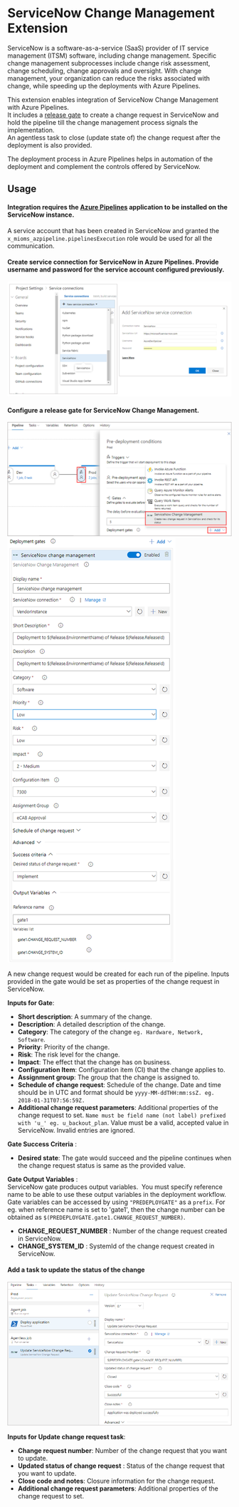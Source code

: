 
# ServiceNow Change Management Extension

ServiceNow is a software-as-a-service (SaaS) provider of IT service management (ITSM) software, including change management.
Specific change management subprocesses include change risk assessment, change scheduling, change approvals and oversight. 
With change management, your organization can reduce the risks associated with change, while speeding up the deployments with Azure Pipelines. 

This extension enables integration of ServiceNow Change Management with Azure Pipelines.                                                 
It includes a [release gate](https://docs.microsoft.com/en-us/azure/devops/pipelines/release/approvals/gates?view=vsts) to create a change request in ServiceNow and hold the pipeline till the change management process signals the implementation.                     
An agentless task to close (update state of) the change request after the deployment is also provided.

The deployment process in Azure Pipelines helps in automation of the deployment and complement the controls offered by ServiceNow.

## Usage
#### Integration requires the [Azure Pipelines](https://store.servicenow.com/sn_appstore_store.do#!/store/application/fa788cb5dbb5630040669c27db961940) application to be installed on the ServiceNow instance.   
   
   A service account that has been created in ServiceNow and granted the `x_mioms_azpipeline.pipelinesExecution` role would be used for all the communication.

#### Create service connection for ServiceNow in Azure Pipelines. Provide username and password for the service account configured previously.

![ServiceNow connection](images/servicenow_connection.png)

#### Configure a release gate for ServiceNow Change Management.

![Release definition](images/release_definition.png)
![Release gate](images/release_gate.png)

A new change request would be created for each run of the pipeline.
Inputs provided in the gate would be set as properties of the change request in ServiceNow.

 **Inputs for Gate**:
- **Short description**: A summary of the change.
- **Description**: A detailed description of the change.
- **Category**:  The category of the change `eg. Hardware, Network, Software`.
- **Priority**: Priority of the change.
- **Risk**: The risk level for the change.
- **Impact**: The effect that the change has on business.
- **Configuration Item**: Configuration item (CI) that the change applies to.
- **Assignment group**:  The group that the change is assigned to.
- **Schedule of change request**: Schedule of the change.                                                                                                                 Date and time should be in UTC and format should be `yyyy-MM-ddTHH:mm:ssZ. eg. 2018-01-31T07:56:59Z.`
- **Additional change request parameters**:  Additional properties of the change request to set.                                                                                      `Name must be field name (not label) prefixed with 'u_' eg. u_backout_plan`.                                                            Value must be a valid, accepted value in ServiceNow. Invalid entries are ignored.

**Gate Success Criteria** :
- **Desired state**: The gate would succeed and the pipeline continues when the change request status is same as the provided value.

**Gate Output Variables** :                                                                                                             
ServiceNow gate produces output variables.                                                                                               You must specify reference name to be able to use these output variables in the deployment workflow. Gate variables can be accessed by using `"PREDEPLOYGATE"` as a `prefix`. For eg. when reference name is set to 'gate1', then the change number can be obtained as `$(PREDEPLOYGATE.gate1.CHANGE_REQUEST_NUMBER)`.

- **CHANGE_REQUEST_NUMBER** : Number of the change request created in ServiceNow.
- **CHANGE_SYSTEM_ID** : SystemId of the change request created in ServiceNow.

#### Add a task to update the status of the change

![Update task](images/agentless_task.png)

**Inputs for Update change request task**:

- **Change request number**: Number of the change request that you want to update.
- **Updated status of change request** : Status of the change request that you want to update.
- **Close code and notes**: Closure information for the change request.
- **Additional change request parameters**:  Additional properties of the change request to set.


